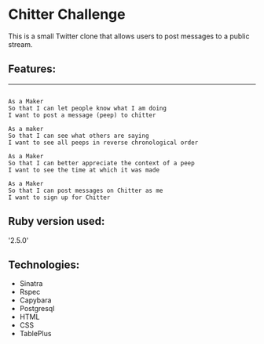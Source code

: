 Chitter Challenge
=================

This is a small Twitter clone that allows users to post messages to a public stream.


## Features:
-------
```

As a Maker
So that I can let people know what I am doing  
I want to post a message (peep) to chitter

As a maker
So that I can see what others are saying  
I want to see all peeps in reverse chronological order

As a Maker
So that I can better appreciate the context of a peep
I want to see the time at which it was made

As a Maker
So that I can post messages on Chitter as me
I want to sign up for Chitter

```


## Ruby version used:
'2.5.0'

## Technologies:

* Sinatra
* Rspec
* Capybara
* Postgresql
* HTML
* CSS
* TablePlus
